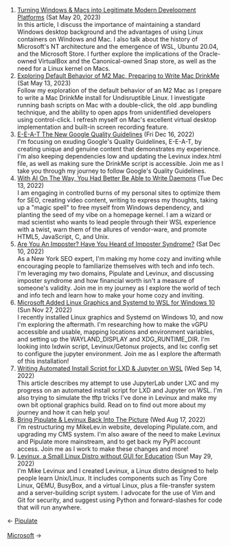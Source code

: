 <ol>
<li><a href="/blog/turning-windows-macs-into-legitimate-modern-development-platforms/">Turning Windows & Macs into Legitimate Modern Development Platforms</a> (Sat May 20, 2023)
<br/>In this article, I discuss the importance of maintaining a standard Windows desktop background and the advantages of using Linux containers on Windows and Mac. I also talk about the history of Microsoft's NT architecture and the emergence of WSL, Ubuntu 20.04, and the Microsoft Store. I further explore the implications of the Oracle-owned VirtualBox and the Canonical-owned Snap store, as well as the need for a Linux kernel on Macs.</li>
<li><a href="/blog/exploring-default-behavior-of-m2-mac-preparing-to-write-mac-drinkme/">Exploring Default Behavior of M2 Mac, Preparing to Write Mac DrinkMe</a> (Sat May 13, 2023)
<br/>Follow my exploration of the default behavior of an M2 Mac as I prepare to write a Mac DrinkMe install for Undisruptible Linux. I investigate running bash scripts on Mac with a double-click, the old .app bundling technique, and the ability to open apps from unidentified developers using control-click. I refresh myself on Mac's excellent virtual desktop implementation and built-in screen recording feature.</li>
<li><a href="/blog/e-e-a-t-the-new-google-quality-guidelines/">E-E-A-T The New Google Quality Guidelines</a> (Fri Dec 16, 2022)
<br/>I'm focusing on exuding Google's Quality Guidelines, E-E-A-T, by creating unique and genuine content that demonstrates my experience. I'm also keeping dependencies low and updating the Levinux index.html file, as well as making sure the DrinkMe script is accessible. Join me as I take you through my journey to follow Google's Quality Guidelines.</li>
<li><a href="/blog/with-ai-on-the-way-you-had-better-be-able-to-write-daemons/">With AI On The Way, You Had Better Be Able to Write Daemons</a> (Tue Dec 13, 2022)
<br/>I am engaging in controlled burns of my personal sites to optimize them for SEO, creating video content, writing to express my thoughts, taking up a "magic spell" to free myself from Windows dependency, and planting the seed of my vibe on a homepage kernel. I am a wizard or mad scientist who wants to lead people through their WSL experience with a twist, warn them of the allures of vendor-ware, and promote HTML5, JavaScript, C, and Unix.</li>
<li><a href="/blog/are-you-an-imposter-have-you-heard-of-imposter-syndrome/">Are You An Imposter? Have You Heard of Imposter Syndrome?</a> (Sat Dec 10, 2022)
<br/>As a New York SEO expert, I'm making my home cozy and inviting while encouraging people to familiarize themselves with tech and info tech. I'm leveraging my two domains, Pipulate and Levinux, and discussing imposter syndrome and how financial worth isn't a measure of someone's validity. Join me in my journey as I explore the world of tech and info tech and learn how to make your home cozy and inviting.</li>
<li><a href="/blog/microsoft-added-linux-graphics-and-systemd-to-wsl-for-windows-10/">Microsoft Added Linux Graphics and Systemd to WSL for Windows 10</a> (Sun Nov 27, 2022)
<br/>I recently installed Linux graphics and Systemd on Windows 10, and now I'm exploring the aftermath. I'm researching how to make the vGPU accessible and usable, mapping locations and environment variables, and setting up the WAYLAND_DISPLAY and XDG_RUNTIME_DIR. I'm looking into lxdwin script, Levinux/Getonux projects, and lxc config set to configure the jupyter environment. Join me as I explore the aftermath of this installation!</li>
<li><a href="/blog/writing-automated-install-script-for-lxd-jupyter-on-wsl/">Writing Automated Install Script for LXD & Jupyter on WSL</a> (Wed Sep 14, 2022)
<br/>This article describes my attempt to use JupyterLab under LXC and my progress on an automated install script for LXD and Jupyter on WSL. I'm also trying to simulate the tftp tricks I've done in Levinux and make my own bit optional graphics build. Read on to find out more about my journey and how it can help you!</li>
<li><a href="/blog/bring-pipulate-levinux-back-into-the-picture/">Bring Pipulate & Levinux Back Into The Picture</a> (Wed Aug 17, 2022)
<br/>I'm restructuring my MikeLev.in website, developing Pipulate.com, and upgrading my CMS system. I'm also aware of the need to make Levinux and Pipulate more mainstream, and to get back my PyPI account access. Join me as I work to make these changes and more!</li>
<li><a href="/blog/levinux-a-small-linux-distro-without-gui-for-education/">Levinux, a Small Linux Distro without GUI for Education</a> (Sun May 29, 2022)
<br/>I'm Mike Levinux and I created Levinux, a Linux distro designed to help people learn Unix/Linux. It includes components such as Tiny Core Linux, QEMU, BusyBox, and a virtual Linux, plus a file-transfer system and a server-building script system. I advocate for the use of Vim and Git for security, and suggest using Python and forward-slashes for code that will run anywhere.</li>
</ol>
<div class="arrow-links"><div class="post-nav-prev"><span class="arrow">&larr;&nbsp;</span><a href="/pipulate/">Pipulate</a></div> &nbsp; <div class="post-nav-next"><a href="/microsoft/">Microsoft</a><span class="arrow">&nbsp;&rarr;</span></div></div>